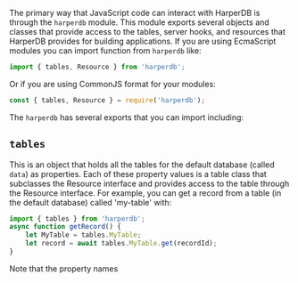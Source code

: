 The primary way that JavaScript code can interact with HarperDB is through the `harperdb` module. This module exports several objects and classes that provide access to the tables, server hooks, and resources that HarperDB provides for building applications. If you are using EcmaScript modules you can import function from `harperdb` like:
```javascript
import { tables, Resource } from 'harperdb';
```
Or if you are using CommonJS format for your modules:
```javascript
const { tables, Resource } = require('harperdb');
```

The `harperdb` has several exports that you can import including:

## `tables`
This is an object that holds all the tables for the default database (called `data`) as properties. Each of these property values is a table class that subclasses the Resource interface and provides access to the table through the Resource interface. For example, you can get a record from a table (in the default database) called 'my-table' with:

```javascript
import { tables } from 'harperdb';
async function getRecord() {
	let MyTable = tables.MyTable;
	let record = await tables.MyTable.get(recordId);
}
```
Note that the property names